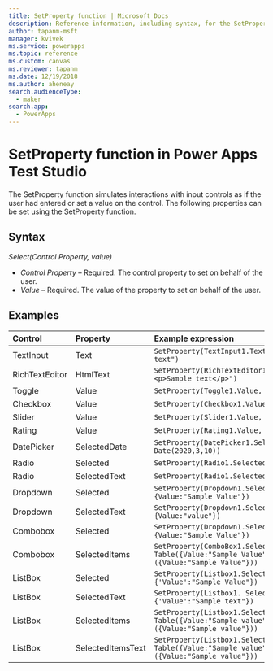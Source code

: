 ```yaml
---
title: SetProperty function | Microsoft Docs
description: Reference information, including syntax, for the SetProperty function in Power Apps Test Studio
author: tapanm-msft
manager: kvivek
ms.service: powerapps
ms.topic: reference
ms.custom: canvas
ms.reviewer: tapanm
ms.date: 12/19/2018
ms.author: aheneay
search.audienceType: 
  - maker
search.app: 
  - PowerApps
---
```

# SetProperty function in Power Apps Test Studio

The SetProperty function simulates interactions with input controls as if the user had entered or set a value on the control. The following properties can be set using the SetProperty function.

## Syntax

*Select(Control Property, value)*

- *Control Property* – Required. The control property to set on behalf of the user.
- *Value* – Required. The value of the property to set on behalf of the user. 

## Examples

| Control	| Property	| Example expression
| :- | :- | :-
| TextInput	| Text	| ```SetProperty(TextInput1.Text, "Sample text")```
| RichTextEditor	| HtmlText	| ```SetProperty(RichTextEditor1.HtmlText, "<p>Sample text</p>")```
| Toggle	| Value	| ```SetProperty(Toggle1.Value, false)```
| Checkbox	| Value	| ```SetProperty(Checkbox1.Value, false)```
| Slider	| Value	| ```SetProperty(Slider1.Value, 10)```
| Rating	| Value	| ```SetProperty(Rating1.Value, 5)```
| DatePicker	| SelectedDate	| ```SetProperty(DatePicker1.SelectedDate, Date(2020,3,10))```
| Radio	| Selected	| ```SetProperty(Radio1.Selected, "Yes")```
| Radio | SelectedText | ```SetProperty(Radio1.SelectedText, "Yes")```
| Dropdown | Selected | ```SetProperty(Dropdown1.Selected, {Value:"Sample Value"})```
| Dropdown | SelectedText | ```SetProperty(Dropdown1.SelectedText, {Value:"value"})```
| Combobox | Selected | ```SetProperty(Dropdown1.Selected, {Value:"Sample Value"})```
| Combobox | SelectedItems | ```SetProperty(ComboBox1.SelectedItems, Table({Value:"Sample Value"},({Value:"Sample Value"}))```
| ListBox | Selected | ```SetProperty(Listbox1.Selected, {'Value':"Sample Value"})```
| ListBox | SelectedText | ```SetProperty(Listbox1. SelectedText, {'Value':"Sample text"})```
| ListBox | SelectedItems | ```SetProperty(Listbox1.SelectedItems, Table({Value:"Sample value"},({Value:"Sample value"}))```
| ListBox | SelectedItemsText | ```SetProperty(Listbox1.SelectedItemsText, Table({Value:"Sample value"},({Value:"Sample value"}))```

